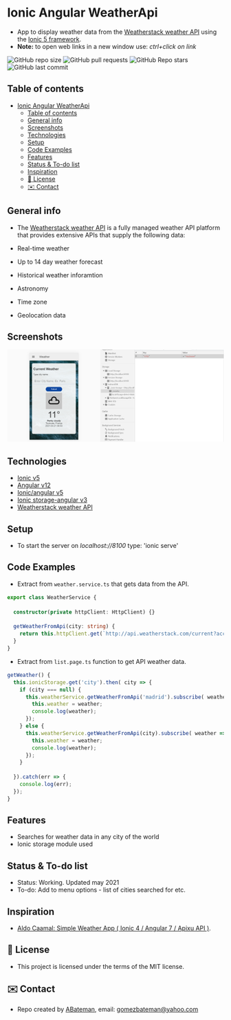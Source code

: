 # Ionic Angular WeatherApi

* App to display weather data from the [Weatherstack weather API](https://weatherstack.com/documentation) using the [Ionic 5 framework](https://ionicframework.com/docs).
* **Note:** to open web links in a new window use: _ctrl+click on link_

![GitHub repo size](https://img.shields.io/github/repo-size/AndrewJBateman/ionic-angular-weatherapi?style=plastic)
![GitHub pull requests](https://img.shields.io/github/issues-pr/AndrewJBateman/ionic-angular-weatherapi?style=plastic)
![GitHub Repo stars](https://img.shields.io/github/stars/AndrewJBateman/ionic-angular-weatherapi?style=plastic)
![GitHub last commit](https://img.shields.io/github/last-commit/AndrewJBateman/ionic-angular-weatherapi?style=plastic)

## Table of contents

* [Ionic Angular WeatherApi](#ionic-angular-weatherapi)
  * [Table of contents](#table-of-contents)
  * [General info](#general-info)
  * [Screenshots](#screenshots)
  * [Technologies](#technologies)
  * [Setup](#setup)
  * [Code Examples](#code-examples)
  * [Features](#features)
  * [Status & To-do list](#status--to-do-list)
  * [Inspiration](#inspiration)
  * [:file_folder: License](#file_folder-license)
  * [:envelope: Contact](#envelope-contact)

## General info

* The [Weatherstack weather API](https://weatherstack.com/documentation) is a fully managed weather API platform that provides extensive APIs
  that supply the following data:

* Real-time weather
* Up to 14 day weather forecast
* Historical weather inforamtion
* Astronomy
* Time zone
* Geolocation data

## Screenshots

![Ionic page](./img/weather.png)

## Technologies

* [Ionic v5](https://ionicframework.com/)
* [Angular v12](https://angular.io/)
* [Ionic/angular v5](https://www.npmjs.com/package/@ionic/angular)
* [Ionic storage-angular v3](https://www.npmjs.com/package/@ionic/storage-angular)
* [Weatherstack weather API](https://weatherstack.com/documentation)

## Setup

* To start the server on _localhost://8100_ type: 'ionic serve'

## Code Examples

* Extract from `weather.service.ts` that gets data from the API.

```typescript
export class WeatherService {

  constructor(private httpClient: HttpClient) {}

  getWeatherFromApi(city: string) {
    return this.httpClient.get(`http://api.weatherstack.com/current?access_key=${apiKey}&query=${city}`);
  }
}
```

* Extract from `list.page.ts` function to get API weather data.

```typescript
getWeather() {
  this.ionicStorage.get('city').then( city => {
    if (city === null) {
      this.weatherService.getWeatherFromApi('madrid').subscribe( weather => {
        this.weather = weather;
        console.log(weather);
      });
    } else {
      this.weatherService.getWeatherFromApi(city).subscribe( weather => {
        this.weather = weather;
        console.log(weather);
      });
    }

  }).catch(err => {
    console.log(err);
  });
}
```

## Features

* Searches for weather data in any city of the world
* Ionic storage module used

## Status & To-do list

* Status: Working. Updated may 2021
* To-do: Add to menu options - list of cities searched for etc.

## Inspiration

* [Aldo Caamal: Simple Weather App ( Ionic 4 / Angular 7 / Apixu API )](https://www.youtube.com/watch?v=P6RDIjF66dw&t=137s).

## :file_folder: License

* This project is licensed under the terms of the MIT license.

## :envelope: Contact

* Repo created by [ABateman](https://github.com/AndrewJBateman), email: gomezbateman@yahoo.com
